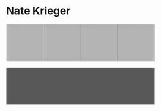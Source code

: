 # Nate Krieger

![GS](/assets/GS.png)![GS](/assets/GS.png)![GS](/assets/GS.png)![GS](/assets/GS.png)

![DGS](/assets/DGS.png)![DGS](/assets/DGS.png)![DGS](/assets/DGS.png)![DGS](/assets/DGS.png)
